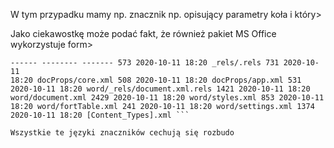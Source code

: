 W tym przypadku mamy np. znacznik np. <circle> opisujący parametry koła i który>

Jako ciekawostkę może podać fakt, że również pakiet MS Office wykorzystuje form>


```$unzip -1 test.docx Archive: test.docx Length Date Time Name --------
------ -------- ------- 573 2020-10-11 18:20 _rels/.rels 731 2020-10-11
18:20 docProps/core.xml 508 2020-10-11 18:20 docProps/app.xml 531
2020-10-11 18:20 word/_rels/document.xml.rels 1421 2020-10-11 18:20
word/document.xml 2429 2020-10-11 18:20 word/styles.xml 853 2020-10-11
18:20 word/fortTable.xml 241 2020-10-11 18:20 word/settings.xml 1374
2020-10-11 18:20 [Content_Types].xml ```

Wszystkie te języki znaczników cechują się rozbudo
